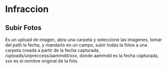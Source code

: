 Infraccion
==========

Subir Fotos
-----------

Es un upload de imagen, abra una carpeta y seleccione las imagenes, tomar del path la fecha, y mandarlo en un campo, subir todas la fotos a una carpeta creada a partir de la fecha capturada, /uploads/unpreccess/aammdd/xxx, donde  aammdd es la fecha capturada, xxx es el nombre original de la foto.
